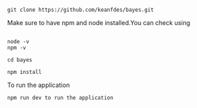 ```

git clone https://github.com/keanfdes/bayes.git

```
Make sure to have npm and node installed.You can check using
```

node -v
npm -v

cd bayes

npm install 

```

To run the application
```
npm run dev to run the application

```
